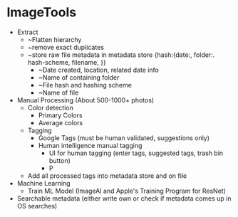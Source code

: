 # ImageTools
- Extract
    - ~Flatten hierarchy
    - ~remove exact duplicates
    - ~store raw file metadata in metadata store {hash:{date:, folder:. hash-scheme, filename, }} 
        - ~Date created, location, related date info
        - ~Name of containing folder 
        - ~File hash and hashing scheme 
        - ~Name of file 
- Manual Processing (About 500-1000+ photos)
    - Color detection
        - Primary Colors 
        - Average colors 
    - Tagging 
        - Google Tags (must be human validated, suggestions only)
        - Human intelligence manual tagging 
            - UI for human tagging (enter tags, suggested tags, trash bin button)
            - P
    - Add all processed tags into metadata store and on file 
- Machine Learning
    - Train ML Model (ImageAI and Apple's Training Program for ResNet)
- Searchable metadata (either write own or check if metadata comes up in OS searches)